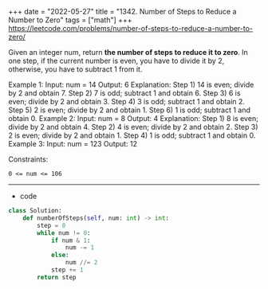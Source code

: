 +++ 
date = "2022-05-27"
title = "1342. Number of Steps to Reduce a Number to Zero"
tags = ["math"]
+++
https://leetcode.com/problems/number-of-steps-to-reduce-a-number-to-zero/

Given an integer num, return __the number of steps to reduce it to zero__.
In one step, if the current number is even, you have to divide it by 2, otherwise, you have to subtract 1 from it.
 
Example 1:
Input: num = 14 Output: 6 Explanation:  Step 1) 14 is even; divide by 2 and obtain 7.  Step 2) 7 is odd; subtract 1 and obtain 6. Step 3) 6 is even; divide by 2 and obtain 3.  Step 4) 3 is odd; subtract 1 and obtain 2.  Step 5) 2 is even; divide by 2 and obtain 1.  Step 6) 1 is odd; subtract 1 and obtain 0. 
Example 2:
Input: num = 8 Output: 4 Explanation:  Step 1) 8 is even; divide by 2 and obtain 4.  Step 2) 4 is even; divide by 2 and obtain 2.  Step 3) 2 is even; divide by 2 and obtain 1.  Step 4) 1 is odd; subtract 1 and obtain 0. 
Example 3:
Input: num = 123 Output: 12 
 
Constraints:

	0 <= num <= 106

---
- code
```py
class Solution:
    def numberOfSteps(self, num: int) -> int:
        step = 0
        while num != 0:
            if num & 1:
                num -= 1
            else:
                num //= 2
            step += 1
        return step
```
